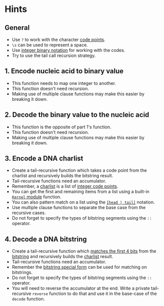 # Hints

## General

- Use `?` to work with the character [code points][codepoint].
- `\s` can be used to represent a space.
- Use [integer binary notation][integer-literal] for working with the codes.
- Try to use the tail call recursion strategy.

## 1. Encode nucleic acid to binary value

- This function needs to map one integer to another.
- This function doesn't need recursion.
- Making use of multiple clause functions may make this easier by breaking it down.

## 2. Decode the binary value to the nucleic acid

- This function is the opposite of part 1's function.
- This function doesn't need recursion.
- Making use of multiple clause functions may make this easier by breaking it down.

## 3. Encode a DNA charlist

- Create a tail-recursive function which takes a code point from the charlist and recursively builds the bitstring result.
- Tail-recursive functions need an accumulator.
- Remember, a [charlist][charlist] is a list of [integer code points][codepoint].
- You can get the first and remaining items from a list using a built-in [`Kernel` module][kernel] function.
- You can also pattern match on a list using the [`[head | tail]`][list] notation.
- Use multiple clause functions to separate the base case from the recursive cases.
- Do not forget to specify the types of bitstring segments using the `::` operator.

## 4. Decode a DNA bitstring

- Create a tail-recursive function which [matches the first 4 bits][bitstring-matching] from the [bitstring][bitstring] and recursively builds the [charlist][charlist] result.
- Tail-recursive functions need an accumulator.
- Remember the [bitstring special form][bitstring-form] can be used for matching on bitstrings.
- Do not forget to specify the types of bitstring segments using the `::` operator.
- You will need to reverse the accumulator at the end. Write a private tail-recursive `reverse` function to do that and use it in the base-case of the `decode` function.

[integer-literal]: https://hexdocs.pm/elixir/syntax-reference.html#integers-in-other-bases-and-unicode-code-points
[codepoint]: https://elixir-lang.org/getting-started/binaries-strings-and-char-lists.html#unicode-and-code-points
[charlist]: https://elixir-lang.org/getting-started/binaries-strings-and-char-lists.html#charlists
[bitstring]: https://elixir-lang.org/getting-started/binaries-strings-and-char-lists.html#bitstrings
[bitstring-form]: https://hexdocs.pm/elixir/Kernel.SpecialForms.html#%3C%3C%3E%3E/1
[bitstring-matching]: https://hexdocs.pm/elixir/Kernel.SpecialForms.html#%3C%3C%3E%3E/1-binary-bitstring-matching
[type-operator]: https://hexdocs.pm/elixir/Kernel.SpecialForms.html#::/2
[recursion-tco]: https://en.wikipedia.org/wiki/Tail_call
[list]: https://hexdocs.pm/elixir/List.html#content
[kernel]: https://hexdocs.pm/elixir/Kernel.html#functions
